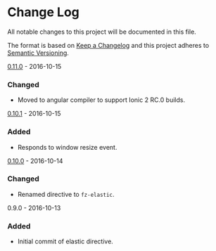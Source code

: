 # Change Log
All notable changes to this project will be documented in this file.

The format is based on [Keep a Changelog](http://keepachangelog.com/)
and this project adheres to [Semantic Versioning](http://semver.org/).

[0.11.0] - 2016-10-15
### Changed
- Moved to angular compiler to support Ionic 2 RC.0 builds.

[0.10.1] - 2016-10-15
### Added
- Responds to window resize event.

[0.10.0] - 2016-10-14
### Changed
- Renamed directive to `fz-elastic`.

0.9.0 - 2016-10-13
### Added
- Initial commit of elastic directive.

[0.11.0]: https://github.com/fiznool/angular2-elastic/compare/v0.10.1...v0.11.0
[0.10.1]: https://github.com/fiznool/angular2-elastic/compare/v0.10.0...v0.10.1
[0.10.0]: https://github.com/fiznool/angular2-elastic/compare/v0.9.0...v0.10.0
